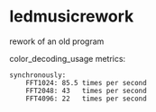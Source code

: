 # ledmusicrework
rework of an old program

color_decoding_usage metrics:

    synchronously: 
        FFT1024: 85.5 times per second
        FFT2048: 43   times per second
        FFT4096: 22   times per second
    